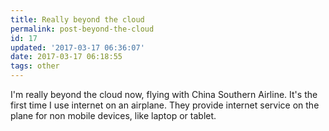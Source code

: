 ```yaml
---
title: Really beyond the cloud
permalink: post-beyond-the-cloud
id: 17
updated: '2017-03-17 06:36:07'
date: 2017-03-17 06:18:55
tags: other
---
```


I'm really beyond the cloud now, flying with China Southern Airline. It's the first time I use internet on an airplane. They provide internet service on the plane for non mobile devices, like laptop or tablet.

